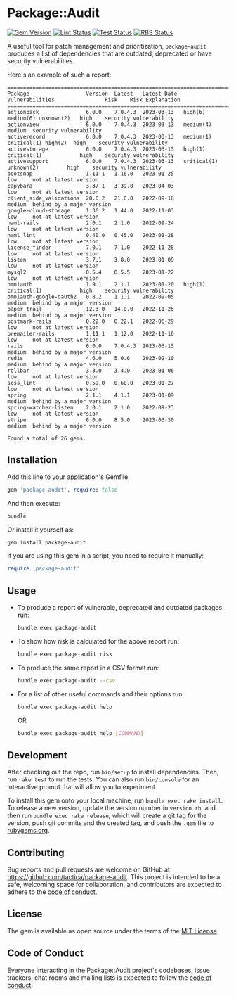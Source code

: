 # Package::Audit

[![Gem Version](https://badge.fury.io/rb/package-audit.svg)](https://rubygems.org/gems/package-audit)
[![Lint Status](https://github.com/tactica/package-audit/actions/workflows/lint.yml/badge.svg)](https://github.com/tactica/package-audit/actions/workflows/lint.yml)
[![Test Status](https://github.com/tactica/package-audit/actions/workflows/test.yml/badge.svg)](https://github.com/tactica/package-audit/actions/workflows/test.yml)
[![RBS Status](https://github.com/tactica/package-audit/actions/workflows/rbs.yml/badge.svg)](https://github.com/tactica/package-audit/actions/workflows/rbs.yml)

A useful tool for patch management and prioritization, `package-audit` produces a list of dependencies that are outdated, deprecated or have security vulnerabilities.

Here's an example of such a report:

```
========================================================================================================================
Package                  Version  Latest   Latest Date  Vulnerabilities                Risk    Risk Explanation         
========================================================================================================================
actionpack               6.0.0    7.0.4.3  2023-03-13   high(6) medium(6) unknown(2)   high    security vulnerability   
actionview               6.0.0    7.0.4.3  2023-03-13   medium(4)                      medium  security vulnerability   
activerecord             6.0.0    7.0.4.3  2023-03-13   medium(1) critical(1) high(2)  high    security vulnerability   
activestorage            6.0.0    7.0.4.3  2023-03-13   high(1) critical(1)            high    security vulnerability   
activesupport            6.0.0    7.0.4.3  2023-03-13   critical(1) unknown(2)         high    security vulnerability   
bootsnap                 1.11.1   1.16.0   2023-01-25                                  low     not at latest version    
capybara                 3.37.1   3.39.0   2023-04-03                                  low     not at latest version    
client_side_validations  20.0.2   21.0.0   2022-09-18                                  medium  behind by a major version
google-cloud-storage     1.36.2   1.44.0   2022-11-03                                  low     not at latest version    
haml-rails               2.0.1    2.1.0    2022-09-24                                  low     not at latest version    
haml_lint                0.40.0   0.45.0   2023-01-28                                  low     not at latest version    
license_finder           7.0.1    7.1.0    2022-11-28                                  low     not at latest version    
listen                   3.7.1    3.8.0    2023-01-09                                  low     not at latest version    
mysql2                   0.5.4    0.5.5    2023-01-22                                  low     not at latest version    
omniauth                 1.9.1    2.1.1    2023-01-20   high(1) critical(1)            high    security vulnerability   
omniauth-google-oauth2   0.8.2    1.1.1    2022-09-05                                  medium  behind by a major version
paper_trail              12.3.0   14.0.0   2022-11-26                                  medium  behind by a major version
postmark-rails           0.22.0   0.22.1   2022-06-29                                  low     not at latest version    
premailer-rails          1.11.1   1.12.0   2022-11-10                                  low     not at latest version    
rails                    6.0.0    7.0.4.3  2023-03-13                                  medium  behind by a major version
redis                    4.6.0    5.0.6    2023-02-10                                  medium  behind by a major version
rollbar                  3.3.0    3.4.0    2023-01-06                                  low     not at latest version    
scss_lint                0.59.0   0.60.0   2023-01-27                                  low     not at latest version    
spring                   2.1.1    4.1.1    2023-01-09                                  medium  behind by a major version
spring-watcher-listen    2.0.1    2.1.0    2022-09-23                                  low     not at latest version    
stripe                   6.0.0    8.5.0    2023-03-30                                  medium  behind by a major version

Found a total of 26 gems.
```

## Installation

Add this line to your application's Gemfile:

```ruby
gem 'package-audit', require: false
```

And then execute:

```bash
bundle
```

Or install it yourself as:

```bash
gem install package-audit
```

If you are using this gem in a script, you need to require it manually:

```ruby
require 'package-audit'
```

## Usage


* To produce a report of vulnerable, deprecated and outdated packages run:

    ```bash
    bundle exec package-audit
    ```

* To show how risk is calculated for the above report run:

    ```bash
    bundle exec package-audit risk
    ```

* To produce the same report in a CSV format run:

    ```bash
    bundle exec package-audit --csv
    ```

* For a list of other useful commands and their options run:

    ```bash
    bundle exec package-audit help
    ```
  
    OR

    ```bash
    bundle exec package-audit help [COMMAND]
    ```

## Development

After checking out the repo, run `bin/setup` to install dependencies. Then, run `rake test` to run the tests. You can also run `bin/console` for an interactive prompt that will allow you to experiment.

To install this gem onto your local machine, run `bundle exec rake install`. To release a new version, update the version number in `version.rb`, and then run `bundle exec rake release`, which will create a git tag for the version, push git commits and the created tag, and push the `.gem` file to [rubygems.org](https://rubygems.org).

## Contributing

Bug reports and pull requests are welcome on GitHub at https://github.com/tactica/package-audit. This project is intended to be a safe, welcoming space for collaboration, and contributors are expected to adhere to the [code of conduct](https://github.com/[USERNAME]/package-audit/blob/main/CODE_OF_CONDUCT.md).

## License

The gem is available as open source under the terms of the [MIT License](https://opensource.org/licenses/MIT).

## Code of Conduct

Everyone interacting in the Package::Audit project's codebases, issue trackers, chat rooms and mailing lists is expected to follow the [code of conduct](https://github.com/[USERNAME]/package-audit/blob/main/CODE_OF_CONDUCT.md).

